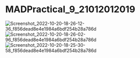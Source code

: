 # MADPractical_9_21012012019
![Screenshot_2022-10-20-18-26-12-36_f856dead8e4e1984a6bdf254b28a786d](https://user-images.githubusercontent.com/108799765/196988875-dae70127-20f3-46f9-9ce1-764c251725ee.jpg)
![Screenshot_2022-10-20-18-26-02-96_f856dead8e4e1984a6bdf254b28a786d](https://user-images.githubusercontent.com/108799765/196988900-c8b98596-6c69-466e-b29c-b2b775854362.jpg)
![Screenshot_2022-10-20-18-25-30-58_f856dead8e4e1984a6bdf254b28a786d](https://user-images.githubusercontent.com/108799765/196988914-9363e3e8-0dac-4117-84f3-ebe2b63716d4.jpg)
